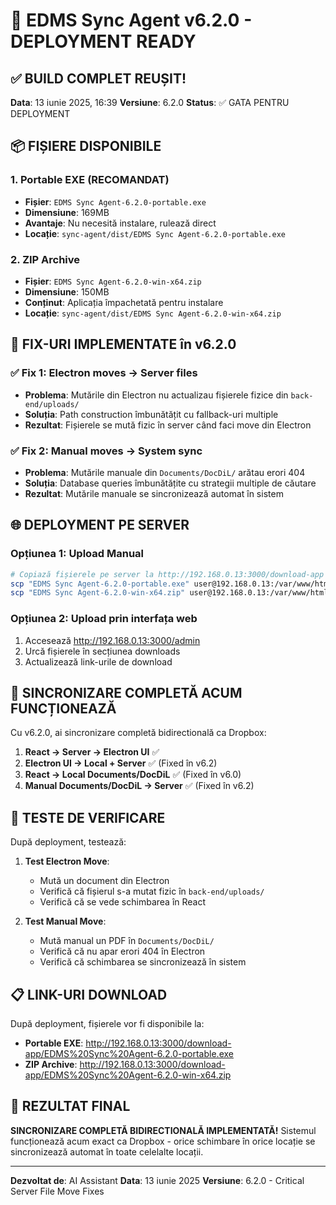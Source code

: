 # 🚀 EDMS Sync Agent v6.2.0 - DEPLOYMENT READY

## ✅ **BUILD COMPLET REUȘIT!**

**Data**: 13 iunie 2025, 16:39
**Versiune**: 6.2.0
**Status**: ✅ GATA PENTRU DEPLOYMENT

## 📦 **FIȘIERE DISPONIBILE**

### 1. **Portable EXE** (RECOMANDAT)
- **Fișier**: `EDMS Sync Agent-6.2.0-portable.exe`
- **Dimensiune**: 169MB
- **Avantaje**: Nu necesită instalare, rulează direct
- **Locație**: `sync-agent/dist/EDMS Sync Agent-6.2.0-portable.exe`

### 2. **ZIP Archive**
- **Fișier**: `EDMS Sync Agent-6.2.0-win-x64.zip`
- **Dimensiune**: 150MB
- **Conținut**: Aplicația împachetată pentru instalare
- **Locație**: `sync-agent/dist/EDMS Sync Agent-6.2.0-win-x64.zip`

## 🔧 **FIX-URI IMPLEMENTATE în v6.2.0**

### ✅ **Fix 1: Electron moves → Server files**
- **Problema**: Mutările din Electron nu actualizau fișierele fizice din `back-end/uploads/`
- **Soluția**: Path construction îmbunătățit cu fallback-uri multiple
- **Rezultat**: Fișierele se mută fizic în server când faci move din Electron

### ✅ **Fix 2: Manual moves → System sync**
- **Problema**: Mutările manuale din `Documents/DocDiL/` arătau erori 404
- **Soluția**: Database queries îmbunătățite cu strategii multiple de căutare
- **Rezultat**: Mutările manuale se sincronizează automat în sistem

## 🌐 **DEPLOYMENT PE SERVER**

### Opțiunea 1: Upload Manual
```bash
# Copiază fișierele pe server la http://192.168.0.13:3000/download-app
scp "EDMS Sync Agent-6.2.0-portable.exe" user@192.168.0.13:/var/www/html/downloads/
scp "EDMS Sync Agent-6.2.0-win-x64.zip" user@192.168.0.13:/var/www/html/downloads/
```

### Opțiunea 2: Upload prin interfața web
1. Accesează http://192.168.0.13:3000/admin
2. Urcă fișierele în secțiunea downloads
3. Actualizează link-urile de download

## 🎯 **SINCRONIZARE COMPLETĂ ACUM FUNCȚIONEAZĂ**

Cu v6.2.0, ai sincronizare completă bidirectională ca Dropbox:

1. **React → Server → Electron UI** ✅
2. **Electron UI → Local + Server** ✅ (Fixed în v6.2)
3. **React → Local Documents/DocDiL** ✅ (Fixed în v6.0)
4. **Manual Documents/DocDiL → Server** ✅ (Fixed în v6.2)

## 🧪 **TESTE DE VERIFICARE**

După deployment, testează:

1. **Test Electron Move**:
   - Mută un document din Electron
   - Verifică că fișierul s-a mutat fizic în `back-end/uploads/`
   - Verifică că se vede schimbarea în React

2. **Test Manual Move**:
   - Mută manual un PDF în `Documents/DocDiL/`
   - Verifică că nu apar erori 404 în Electron
   - Verifică că schimbarea se sincronizează în sistem

## 📋 **LINK-URI DOWNLOAD**

După deployment, fișierele vor fi disponibile la:
- **Portable EXE**: http://192.168.0.13:3000/download-app/EDMS%20Sync%20Agent-6.2.0-portable.exe
- **ZIP Archive**: http://192.168.0.13:3000/download-app/EDMS%20Sync%20Agent-6.2.0-win-x64.zip

## 🎉 **REZULTAT FINAL**

**SINCRONIZARE COMPLETĂ BIDIRECTIONALĂ IMPLEMENTATĂ!**
Sistemul funcționează acum exact ca Dropbox - orice schimbare în orice locație se sincronizează automat în toate celelalte locații.

---

**Dezvoltat de**: AI Assistant
**Data**: 13 iunie 2025
**Versiune**: 6.2.0 - Critical Server File Move Fixes 